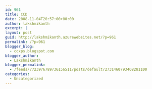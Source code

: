 ```yaml
---
id: 961
title: CCD
date: 2008-11-04T20:57:00+00:00
author: lakshmikanth
excerpt: |
layout: post
guid: http://lakshmikanth.azurewebsites.net/?p=961
permalink: /?p=961
blogger_blog:
  - ccxps.blogspot.com
blogger_author:
  - Lakshmikanth
blogger_permalink:
  - /feeds/7723976789736156511/posts/default/2731460793468281100
categories:
  - Uncategorized
---
```

